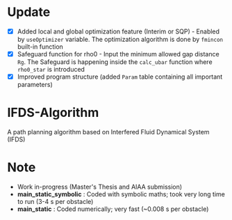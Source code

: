 # Update
- [x] Added local and global optimization feature (Interim or SQP) - Enabled by `useOptimizer` variable. The optimization algorithm is done by `fmincon` built-in function
- [x] Safeguard function for rho0 - Input the minimum allowed gap distance `Rg`. The Safeguard is happening inside the `calc_ubar` function where `rho0_star` is introduced
- [x] Improved program structure (added `Param` table containing all important parameters) 

# IFDS-Algorithm
A path planning algorithm based on Interfered Fluid Dynamical System (IFDS)

# Note
- Work in-progress (Master's Thesis and AIAA submission)
- **main_static_symbolic** : Coded with symbolic maths; took very long time to run (3-4 s per obstacle)
- **main_static** : Coded numerically; very fast (~0.008 s per obstacle)

